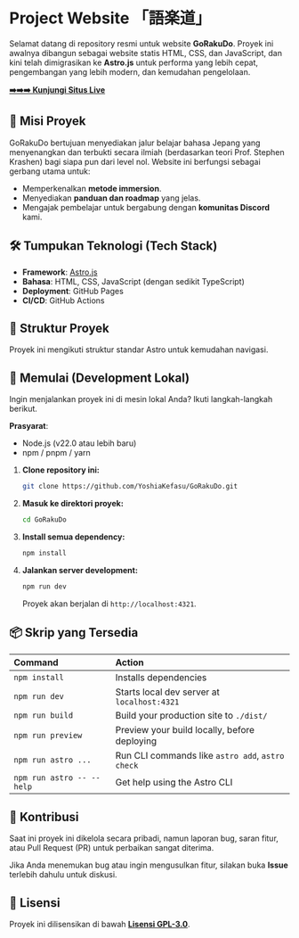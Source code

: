 # Project Website 「語楽道」
Selamat datang di repository resmi untuk website **GoRakuDo**. Proyek ini awalnya dibangun sebagai website statis HTML, CSS, dan JavaScript, dan kini telah dimigrasikan ke **Astro.js** untuk performa yang lebih cepat, pengembangan yang lebih modern, dan kemudahan pengelolaan.

**[➡️➡️➡️ Kunjungi Situs Live](https://gorakudo.org)**


## 🎯 Misi Proyek

GoRakuDo bertujuan menyediakan jalur belajar bahasa Jepang yang menyenangkan dan terbukti secara ilmiah (berdasarkan teori Prof. Stephen Krashen) bagi siapa pun dari level nol. Website ini berfungsi sebagai gerbang utama untuk:
*   Memperkenalkan **metode immersion**.
*   Menyediakan **panduan dan roadmap** yang jelas.
*   Mengajak pembelajar untuk bergabung dengan **komunitas Discord** kami.


## 🛠️ Tumpukan Teknologi (Tech Stack)

*   **Framework**: [Astro.js](https://astro.build/)
*   **Bahasa**: HTML, CSS, JavaScript (dengan sedikit TypeScript)
*   **Deployment**: GitHub Pages
*   **CI/CD**: GitHub Actions


## 📂 Struktur Proyek

Proyek ini mengikuti struktur standar Astro untuk kemudahan navigasi.


## 🚀 Memulai (Development Lokal)

Ingin menjalankan proyek ini di mesin lokal Anda? Ikuti langkah-langkah berikut.

**Prasyarat**:
*   Node.js (v22.0 atau lebih baru)
*   npm / pnpm / yarn

1.  **Clone repository ini:**
    ```bash
    git clone https://github.com/YoshiaKefasu/GoRakuDo.git
    ```

2.  **Masuk ke direktori proyek:**
    ```bash
    cd GoRakuDo
    ```

3.  **Install semua dependency:**
    ```bash
    npm install
    ```

4.  **Jalankan server development:**
    ```bash
    npm run dev
    ```
    Proyek akan berjalan di `http://localhost:4321`.


## 📦 Skrip yang Tersedia

| Command                   | Action                                           |
| :------------------------ | :----------------------------------------------- |
| `npm install`             | Installs dependencies                            |
| `npm run dev`             | Starts local dev server at `localhost:4321`      |
| `npm run build`           | Build your production site to `./dist/`          |
| `npm run preview`         | Preview your build locally, before deploying     |
| `npm run astro ...`       | Run CLI commands like `astro add`, `astro check` |
| `npm run astro -- --help` | Get help using the Astro CLI                     |


## 🤝 Kontribusi

Saat ini proyek ini dikelola secara pribadi, namun laporan bug, saran fitur, atau Pull Request (PR) untuk perbaikan sangat diterima.

Jika Anda menemukan bug atau ingin mengusulkan fitur, silakan buka **Issue** terlebih dahulu untuk diskusi.


## 📄 Lisensi

Proyek ini dilisensikan di bawah **[Lisensi GPL-3.0](./LICENSE)**.